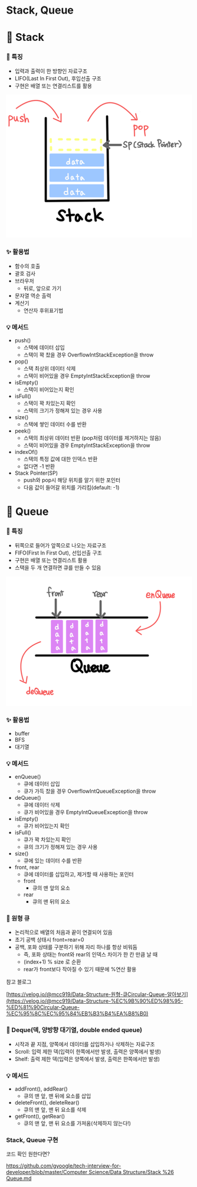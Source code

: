 # Stack, Queue

# 📌 Stack

### 👀 특징

- 입력과 출력이 한 방향인 자료구조
- LIFO(Last In First Out), 후입선출 구조
- 구현은 배열 또는 연결리스트를 활용

![Untitled](../assets/week2_0.png)

### ✨ 활용법

- 함수의 호출
- 괄호 검사
- 브라우저
    - 뒤로, 앞으로 가기
- 문자열 역순 출력
- 계산기
    - 연산자 후위표기법

### **💡 메서드**

- push()
    - 스택에 데이터 삽입
    - 스택이 꽉 찼을 경우 OverflowIntStackException을 throw
- pop()
    - 스택 최상위 데이터 삭제
    - 스택이 비어있을 경우 EmptyIntStackException을 throw
- isEmpty()
    - 스택이 비어있는지 확인
- isFull()
    - 스택이 꽉 차있는지 확인
    - 스택의 크기가 정해져 있는 경우 사용
- size()
    - 스택에 쌓인 데이터 수를 반환
- peek()
    - 스택의 최상위 데이터 반환 (pop처럼 데이터를 제거하지는 않음)
    - 스택이 비어있을 경우 EmptyIntStackException을 throw
- indexOf()
    - 스택의 특정 값에 대한 인덱스 반환
    - 없다면 -1 반환
- Stack Pointer(SP)
    - push와 pop시 해당 위치를 알기 위한 포인터
    - 다음 값이 들어갈 위치를 가리킴(default: -1)
    

# 📌 Queue

### 👀 특징

- 뒤쪽으로 들어가 앞쪽으로 나오는 자료구조
- FIFO(First In First Out), 선입선출 구조
- 구현은 배열 또는 연결리스트 활용
- 스택을 두 개 연결하면 큐를 만들 수 있음

![Untitled](../assets/week2_1.png)

### ✨ 활용법

- buffer
- BFS
- 대기열

### **💡 메서드**

- enQueue()
    - 큐에 데이터 삽입
    - 큐가 가득 찼을 경우 OverflowIntQueueException을 throw
- deQueue()
    - 큐에 데이터 삭제
    - 큐가 비어있을 경우 EmptyIntQueueException을 throw
- isEmpty()
    - 큐가 비어있는지 확인
- isFull()
    - 큐가 꽉 차있는지 확인
    - 큐의 크기가 정해져 있는 경우 사용
- size()
    - 큐에 있는 데이터 수를 반환
- front, rear
    - 큐에 데이터를 삽입하고, 제거할 때 사용하는 포인터
    - front
        - 큐의 맨 앞의 요소
    - rear
        - 큐의 맨 뒤의 요소

### 🎈 원형 큐

- 논리적으로 배열의 처음과 끝이 연결되어 있음
- 초기 공백 상태시 front=rear=0
- 공백, 포화 상태를 구분하기 위해 자리 하나를 항상 비워둠
    - 즉, 포화 상태는 front와 rear의 인덱스 차이가 한 칸 만큼 날 때
    - (index+1) % size 로 순환
    - rear가 front보다 작아질 수 있기 때문에 %연산 활용

참고 블로그

[https://velog.io/@mcc919/Data-Structure-원형-큐Circular-Queue-알아보기](https://velog.io/@mcc919/Data-Structure-%EC%9B%90%ED%98%95-%ED%81%90Circular-Queue-%EC%95%8C%EC%95%84%EB%B3%B4%EA%B8%B0)

### 🎈 Deque(덱, 양방향 대기열, double ended queue)

- 시작과 끝 지점, 양쪽에서 데이터를 삽입하거나 삭제하는 자료구조
- Scroll: 입력 제한 덱(입력이 한쪽에서만 발생, 출력은 양쪽에서 발생)
- Shelf: 출력 제한 덱(입력은 양쪽에서 발생, 출력은 한쪽에서만 발생)

### **💡 메서드**

- addFront(), addRear()
    - 큐의 맨 앞, 맨 뒤에 요소를 삽입
- deleteFront(), deleteRear()
    - 큐의 맨 앞, 맨 뒤 요소를 삭제
- getFront(), getRear()
    - 큐의 맨 앞, 맨 뒤 요소를 가져옴(삭제하지 않는다!)

### Stack, Queue 구현

코드 확인 원한다면?

[https://github.com/gyoogle/tech-interview-for-developer/blob/master/Computer Science/Data Structure/Stack %26 Queue.md](https://github.com/gyoogle/tech-interview-for-developer/blob/master/Computer%20Science/Data%20Structure/Stack%20%26%20Queue.md)